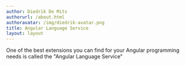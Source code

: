 ```yaml
---
author: Diedrik De Mits
authorurl: /about.html
authoravatar: /img/diedrik-avatar.png
title: Angular Language Service
layout: layout
---
```

<p>One of the best extensions you can find for your Angular programming needs is called the "Angular Language Service"</p>
